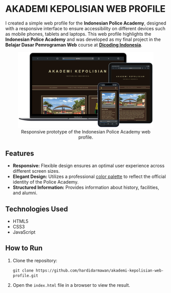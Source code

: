 # AKADEMI KEPOLISIAN WEB PROFILE

<p>I created a simple web profile for the <strong>Indonesian Police Academy</strong>, designed with a responsive interface to ensure accessibility on different devices such as mobile phones, tablets and laptops. This web profile highlights the <strong>Indonesian Police Academy</strong> and was developed as my final project in the <strong>Belajar Dasar Pemrograman Web</strong> course at <strong><a href="https://www.dicoding.com/" target="_blank">Dicoding Indonesia</a></strong>.<p>

<section align="center">
   <figure>
      <img src="./assets/image/akademi-kepolisian-web-profile-responsive-prototype.webp" alt="Responsive Prototype" style="max-width: 100%;">
      <figcaption>Responsive prototype of the Indonesian Police Academy web profile.</figcaption>
   </figure>
</section>

## Features

<section>
   <ul>
      <li><strong>Responsive:</strong> Flexible design ensures an optimal user experience across different screen sizes.</li>
      <li><strong>Elegant Design:</strong> Utilizes a professional <a href="https://colorhunt.co/palette/1a120b3c2a21d5cea3e5e5cb" target="_blank">color palette</a> to reflect the official identity of the Police Academy.</li>
      <li><strong>Structured Information:</strong> Provides information about history, facilities, and alumni.</li>
   </ul>
</section>

## Technologies Used

<section>
   <ul>
      <li>HTML5</li>
      <li>CSS3</li>
      <li>JavaScript</li>
   </ul>
</section>

## How to Run

<ol>
  <li>Clone the repository:
      <pre><code>git clone https://github.com/hardidarmawan/akademi-kepolisian-web-profile.git</code></pre>
  </li>
  <li>Open the <code>index.html</code> file in a browser to view the result.</li>
</ol>
